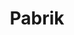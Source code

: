 ---
layout: galeri-pabrik
title: Pabrik
title-h1: Timur Abadi Fiber
keterangan: keterangan Timur Abadi Fiber
---